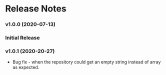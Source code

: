 #   Release Notes

### v1.0.0 (2020-07-13)

### Initial Release

### v1.0.1 (2020-20-27)

* Bug fix - when the repository could get an empty string instead of array as expected. 
    